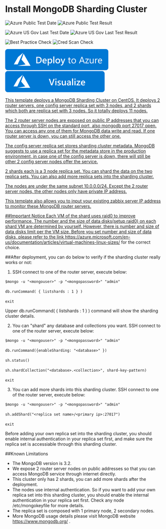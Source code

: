 # Install MongoDB Sharding Cluster

![Azure Public Test Date](https://azurequickstartsservice.blob.core.windows.net/badges/mongodb-sharding-centos/PublicLastTestDate.svg)
![Azure Public Test Result](https://azurequickstartsservice.blob.core.windows.net/badges/mongodb-sharding-centos/PublicDeployment.svg)

![Azure US Gov Last Test Date](https://azurequickstartsservice.blob.core.windows.net/badges/mongodb-sharding-centos/FairfaxLastTestDate.svg)
![Azure US Gov Last Test Result](https://azurequickstartsservice.blob.core.windows.net/badges/mongodb-sharding-centos/FairfaxDeployment.svg)

![Best Practice Check](https://azurequickstartsservice.blob.core.windows.net/badges/mongodb-sharding-centos/BestPracticeResult.svg)
![Cred Scan Check](https://azurequickstartsservice.blob.core.windows.net/badges/mongodb-sharding-centos/CredScanResult.svg)

[![Deploy To Azure](https://raw.githubusercontent.com/Azure/azure-quickstart-templates/master/1-CONTRIBUTION-GUIDE/images/deploytoazure.svg?sanitize=true)](https://portal.azure.com/#create/Microsoft.Template/uri/https%3A%2F%2Fraw.githubusercontent.com%2FAzure%2Fazure-quickstart-templates%2Fmaster%2Fmongodb-sharding-centos%2Fazuredeploy.json)
[![Visualize](https://raw.githubusercontent.com/Azure/azure-quickstart-templates/master/1-CONTRIBUTION-GUIDE/images/visualizebutton.svg?sanitize=true)](http://armviz.io/#/?load=https%3A%2F%2Fraw.githubusercontent.com%2FAzure%2Fazure-quickstart-templates%2Fmaster%2Fmongodb-sharding-centos%2Fazuredeploy.json)

<a href="
http://armviz.io/#/?load=https%3A%2F%2Fraw.githubusercontent.com%2FAzure%2Fazure-quickstart-templates%2Fmaster%2Fmongodb-sharding-centos%2Fazuredeploy.json" target="_blank">

This template deploys a MongoDB Sharding Cluster on CentOS. It deploys 2 router
servers, one config server replica set with 3 nodes, and 2 shards which both are
replica set with 3 nodes. So it totally deploys 11 nodes.

The 2 router server nodes are exposed on public IP addresses that you can access
through SSH on the standard port, also mongodb port 27017 open. You can access
any one of them for MongoDB data write and read. If one router server is down,
you can still access the other one.

The config server replica set stores sharding cluster metadata. MongoDB suggests
to use a replica set for the metadata store in the production environment, in
case one of the config server is down, there will still be other 2 config server
nodes offer the service.

2 shards each is a 3 node replica set. You can shard the data on the two replica
sets. You can also add more replica sets into the sharding cluster.

The nodes are under the same subnet 10.0.0.0/24. Except the 2 router server
nodes, the other nodes only have private IP address.

This template also allows you to input your existing zabbix server IP address to
monitor these MongoDB router servers.

##Important Notice Each VM of the shard uses raid0 to improve performance. The
number and the size of data disks(setup raid0) on each shard VM are determined
by yourself. However, there is number and size of data disks limit per the VM
size. Before you set number and size of data disks, please refer to the link
https://azure.microsoft.com/en-us/documentation/articles/virtual-machines-linux-sizes/
for the correct choice.

##After deployment, you can do below to verify if the sharding cluster really
works or not:

1. SSH connect to one of the router server, execute below:

```
$mongo -u "<mongouser>" -p "<mongopassword>" "admin"

db.runCommand( { listshards : 1 } )

exit
```

Upper db.runCommand( { listshards : 1 } ) command will show the sharding cluster
details.

2. You can "shard" any database and collections you want. SSH connect to one of
   the router server, execute below:

```
$mongo -u "<mongouser>" -p "<mongopassword>" "admin"

db.runCommand({enableSharding: "<database>" })

sh.status()

sh.shardCollection("<database>.<collection>", shard-key-pattern)

exit
```

3. You can add more shards into this sharding cluster. SSH connect to one of the
   router server, execute below:

```
$mongo -u "<mongouser>" -p "<mongopassword>" "admin"

sh.addShard("<replica set name>/<primary ip>:27017")

exit
```

Before adding your own replica set into the sharding cluster, you should enable
internal authentication in your replica set first, and make sure the replica set
is accessiable through this sharding cluster.

##Known Limitations

- The MongoDB version is 3.2.
- We expose 2 router server nodes on public addresses so that you can access
  MongoDB service through internet directly.
- This cluster only has 2 shards, you can add more shards after the deployment.
- The nodes use internal authentication. So if you want to add your own replica
  set into this sharding cluster, you should enable the internal authentication
  in your replica set first. Check any node /etc/mongokeyfile for more details.
- The replica set is composed with 1 primary node, 2 secondary nodes.
- More MongoDB usage details please visit MongoDB website
  https://www.mongodb.org/ .
